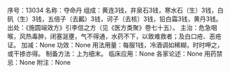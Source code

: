 序号：13034
名称：夺命丹
组成：黄连3钱，井泉石3钱，寒水石（生）3钱，白矾（生）3钱，五倍子（去瓤）3钱，诃子（去核）3钱，铅白霜3钱，黄丹3钱。
出处：《施圆端效方》引李信之方（见《医方类聚》卷七十五）。
主治：危急咽喉，风热毒肿，闭塞涎壅，气不得通，水药不下，以致难救者；及白口疮、恶疮证。
加减：None
功效：None
用法用量：每服1钱，冷酒调如稀糊，时时呷之，或干掺亦得。
制备方法：上为细末。
临床应用：None
各家论述：None
用药禁忌：None
附注：None
